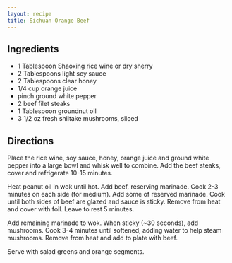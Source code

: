 ```yaml
---
layout: recipe
title: Sichuan Orange Beef
---
```


## Ingredients

* 1 Tablespoon Shaoxing rice wine or dry sherry
* 2 Tablespoons light soy sauce
* 2 Tablespoons clear honey
* 1/4 cup orange juice
* pinch ground white pepper
* 2 beef filet steaks
* 1 Tablespoon groundnut oil
* 3 1/2 oz fresh shiitake mushrooms, sliced

## Directions

Place the rice wine, soy sauce, honey, orange juice and ground white
pepper into a large bowl and whisk well to combine. Add the beef steaks,
cover and refrigerate 10-15 minutes.

Heat peanut oil in wok until hot. Add beef, reserving marinade. Cook 2-3
minutes on each side (for medium). Add some of reserved marinade. Cook
until both sides of beef are glazed and sauce is sticky. Remove from
heat and cover with foil. Leave to rest 5 minutes.

Add remaining marinade to wok. When sticky (\~30 seconds), add
mushrooms. Cook 3-4 minutes until softened, adding water to help steam
mushrooms. Remove from heat and add to plate with beef.

Serve with salad greens and orange segments.
